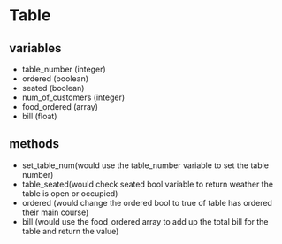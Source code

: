 # Table

## variables
* table_number (integer)
* ordered (boolean)
* seated (boolean)
* num_of_customers (integer)
* food_ordered (array)
* bill (float)

## methods
* set_table_num(would use the table_number variable to set the table number)
* table_seated(would check seated bool variable to return weather the table is open or occupied)
* ordered (would change the ordered bool to true of table has ordered their main course)
* bill (would use the food_ordered array to add up the total bill for the table and return the value)
